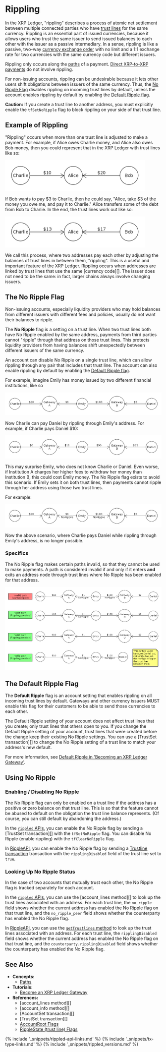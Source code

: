 # Rippling

In the XRP Ledger, "rippling" describes a process of atomic net settlement between multiple connected parties who have [trust lines](trust-lines-and-issuing.html) for the same currency. Rippling is an essential part of issued currencies, because it allows users who trust the same issuer to send issued balances to each other with the issuer as a passive intermediary. In a sense, rippling is like a passive, two-way [currency exchange order](offers.html) with no limit and a 1:1 exchange rate for two currencies with the same currency code but different issuers.

Rippling only occurs along the [paths](paths.html) of a payment. [Direct XRP-to-XRP payments](direct-xrp-payments.html) do not involve rippling.

For non-issuing accounts, rippling can be undesirable because it lets other users shift obligations between issuers of the same currency. Thus, the [No Ripple Flag](#the-no-ripple-flag) disables rippling on incoming trust lines by default, unless the account enables rippling by default by enabling the [Default Ripple flag](#the-default-ripple-flag).

**Caution:** If you create a trust line to another address, you must explicitly enable the `tfSetNoRipple` flag to block rippling on your side of that trust line.

## Example of Rippling

"Rippling" occurs when more than one trust line is adjusted to make a payment. For example, if Alice owes Charlie money, and Alice also owes Bob money, then you could represent that in the XRP Ledger with trust lines like so:

![Charlie --($10)-- Alice -- ($20) -- Bob](img/noripple-01.png)

If Bob wants to pay $3 to Charlie, then he could say, "Alice, take $3 of the money you owe me, and pay it to Charlie." Alice transfers some of the debt from Bob to Charlie. In the end, the trust lines work out like so:

![Charlie --($13)-- Alice --($17)-- Bob](img/noripple-02.png)

We call this process, where two addresses pay each other by adjusting the balances of trust lines in between them, "rippling". This is a useful and important feature of the XRP Ledger. Rippling occurs when addresses are linked by trust lines that use the same [currency code][]. The issuer does not need to be the same: in fact, larger chains always involve changing issuers.

## The No Ripple Flag

Non-issuing accounts, especially liquidity providers who may hold balances from different issuers with different fees and policies, usually do not want their balances to ripple.

The **No Ripple** flag is a setting on a trust line. When two trust lines both have No Ripple enabled by the same address, payments from third parties cannot "ripple" through that address on those trust lines. This protects liquidity providers from having balances shift unexpectedly between different issuers of the same currency.

An account can disable No Ripple on a single trust line, which can allow rippling through any pair that includes that trust line. The account can also enable rippling by default by enabling the [Default Ripple flag](#the-default-ripple-flag).

For example, imagine Emily has money issued by two different financial institutions, like so

![Charlie --($10)-- Institution A --($1)-- Emily --($100)-- Institution B --($2)-- Daniel](img/noripple-03.png)

Now Charlie can pay Daniel by rippling through Emily's address. For example, if Charlie pays Daniel $10:

![Charlie --($0)-- Institution A --($11)-- Emily --($90)-- Institution B --($12)-- Daniel](img/noripple-04.png)

This may surprise Emily, who does not know Charlie or Daniel. Even worse, if Institution A charges her higher fees to withdraw her money than Institution B, this could cost Emily money. The No Ripple flag exists to avoid this scenario. If Emily sets it on both trust lines, then payments cannot ripple through her address using those two trust lines.

For example:

![Charlie --($10)-- Institution A --($1, No Ripple)-- Emily --($100,No Ripple)-- Institution B --($2)-- Daniel](img/noripple-05.png)

Now the above scenario, where Charlie pays Daniel while rippling through Emily's address, is no longer possible.

### Specifics

The No Ripple flag makes certain paths invalid, so that they cannot be used to make payments. A path is considered invalid if and only if it enters **and** exits an address node through trust lines where No Ripple has been enabled for that address.

![Diagram demonstrating that No Ripple has to be set on both trust lines by the same address to do anything](img/noripple-06.png)


## The Default Ripple Flag

The **Default Ripple** flag is an account setting that enables rippling on all incoming trust lines by default. Gateways and other currency issuers MUST enable this flag for their customers to be able to send those currencies to each other.

The Default Ripple setting of your account does not affect trust lines that you create; only trust lines that others open to you. If you change the Default Ripple setting of your account, trust lines that were created before the change keep their existing No Ripple settings. You can use a [TrustSet transaction][] to change the No Ripple setting of a trust line to match your address's new default.

For more information, see [Default Ripple in 'Becoming an XRP Ledger Gateway'](become-an-xrp-ledger-gateway.html#default-ripple).


## Using No Ripple
<!--{# TODO: move these things into their own tutorials #}-->

### Enabling / Disabling No Ripple

The No Ripple flag can only be enabled on a trust line if the address has a positive or zero balance on that trust line. This is so that the feature cannot be abused to default on the obligation the trust line balance represents. (Of course, you can still default by abandoning the address.)

In the [`rippled` APIs](rippled-api.html), you can enable the No Ripple flag by sending a [TrustSet transaction][] with the `tfSetNoRipple` flag. You can disable No Ripple (enable rippling) with the `tfClearNoRipple` flag.

In [RippleAPI](rippleapi-reference.html), you can enable the No Ripple flag by sending a [Trustline transaction](rippleapi-reference.html#preparetrustline) transaction with the `ripplingDisabled` field of the trust line set to `true`. <!-- SPELLING_IGNORE: trustline -->


### Looking Up No Ripple Status

In the case of two accounts that mutually trust each other, the No Ripple flag is tracked separately for each account.

In the [`rippled` APIs](rippled-api.html), you can use the [account_lines method][] to look up the trust lines associated with an address. For each trust line, the `no_ripple` field shows whether the current address has enabled the No Ripple flag on that trust line, and the `no_ripple_peer` field shows whether the counterparty has enabled the No Ripple flag.

In [RippleAPI](rippleapi-reference.html), you can use the [`getTrustlines` method](rippleapi-reference.html#gettrustlines) to look up the trust lines associated with an address. For each trust line, the `ripplingDisabled` field shows whether the current address has enabled the No Ripple flag on that trust line, and the `counterparty.ripplingDisabled` field shows whether the counterparty has enabled the No Ripple flag.


## See Also

- **Concepts:**
    - [Paths](paths.html)
- **Tutorials:**
    - [Become an XRP Ledger Gateway](become-an-xrp-ledger-gateway.html)
- **References:**
    - [account_lines method][]
    - [account_info method][]
    - [AccountSet transaction][]
    - [TrustSet transaction][]
    - [AccountRoot Flags](accountroot.html#accountroot-flags)
    - [RippleState (trust line) Flags](ripplestate.html#ripplestate-flags)

<!--{# common link defs #}-->
{% include '_snippets/rippled-api-links.md' %}
{% include '_snippets/tx-type-links.md' %}
{% include '_snippets/rippled_versions.md' %}
